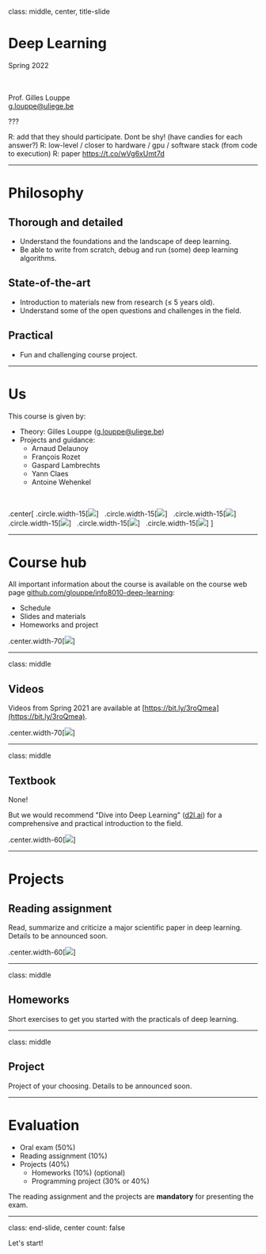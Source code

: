 class: middle, center, title-slide

# Deep Learning

Spring 2022

<br><br>
Prof. Gilles Louppe<br>
[g.louppe@uliege.be](g.louppe@uliege.be)

???

R: add that they should participate. Dont be shy! (have candies for each answer?)
R: low-level / closer to hardware / gpu / software stack (from code to execution)
R: paper https://t.co/wVg6xUmt7d

---

# Philosophy

## Thorough and detailed
- Understand the foundations and the landscape of deep learning.
- Be able to write from scratch, debug and run (some) deep learning algorithms.

## State-of-the-art
- Introduction to materials new from research ($\leq$ 5 years old).
- Understand some of the open questions and challenges in the field.

## Practical
- Fun and challenging course project.

---

# Us

This course is given by:
- Theory: Gilles Louppe ([g.louppe@uliege.be](mailto:g.louppe@uliege.be))
- Projects and guidance: 
  - Arnaud Delaunoy
  - François Rozet
  - Gaspard Lambrechts
  - Yann Claes
  - Antoine Wehenkel

<br>

.center[
.circle.width-15[![](figures/course-syllabus/gilles.jpg)] &nbsp;
.circle.width-15[![](figures/course-syllabus/arnaud.jpg)] &nbsp;
.circle.width-15[![](figures/course-syllabus/francois.jpg)] &nbsp;
.circle.width-15[![](figures/course-syllabus/gaspard.jpg)] &nbsp;
.circle.width-15[![](figures/course-syllabus/yann.jpg)] &nbsp;
.circle.width-15[![](figures/course-syllabus/antoine.jpg)]
]

---

# Course hub

All important information about the course is available on the course web page [github.com/glouppe/info8010-deep-learning](https://github.com/glouppe/info8010-deep-learning):
- Schedule
- Slides and materials
- Homeworks and project

.center.width-70[![](figures/course-syllabus/github.png)]

---

class: middle

## Videos

Videos from Spring 2021 are available at [https://bit.ly/3roQmea](https://bit.ly/3roQmea).

.center.width-70[![](figures/course-syllabus/youtube.png)]

---

class: middle

## Textbook

None!

But we would recommend "Dive into Deep Learning" ([d2l.ai](https://d2l.ai/)) for a comprehensive and practical introduction to the field.

.center.width-60[![](figures/course-syllabus/book.png)]

---

# Projects

## Reading assignment

Read, summarize and criticize a major scientific paper in deep learning. Details to be announced soon.

.center.width-60[![](figures/course-syllabus/alphago-paper.png)]

---

class: middle

## Homeworks

Short exercises to get you started with the practicals of deep learning.

---

class: middle

## Project

Project of your choosing. Details to be announced soon.

---

# Evaluation

- Oral exam (50%)
- Reading assignment (10%)
- Projects (40%)
  - Homeworks (10%) (optional)
  - Programming project (30% or 40%)

The reading assignment and the projects are **mandatory** for presenting the exam.

---

class: end-slide, center
count: false

Let's start!
